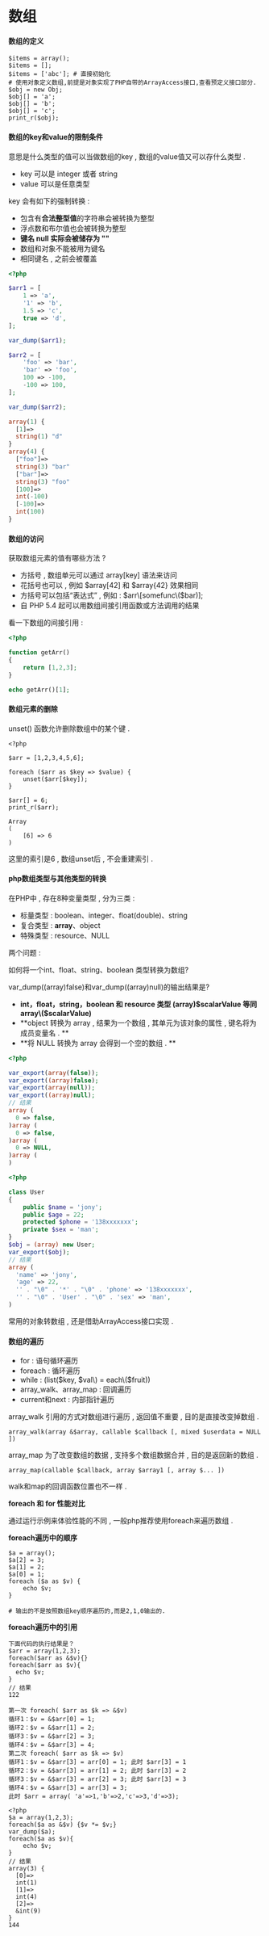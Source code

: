 # 数组

#### 数组的定义

```
$items = array();
$items = [];
$items = ['abc']; # 直接初始化
# 使用对象定义数组,前提是对象实现了PHP自带的ArrayAccess接口,查看预定义接口部分.
$obj = new Obj;
$obj[] = 'a';
$obj[] = 'b';
$obj[] = 'c';
print_r($obj);
```

#### 数组的key和value的限制条件

意思是什么类型的值可以当做数组的key , 数组的value值又可以存什么类型 .

* key 可以是 integer 或者 string
* value 可以是任意类型

key 会有如下的强制转换 :

* 包含有**合法整型值**的字符串会被转换为整型
* 浮点数和布尔值也会被转换为整型
* **键名 null 实际会被储存为 ""**
* 数组和对象不能被用为键名
* 相同键名 , 之前会被覆盖

```php
<?php

$arr1 = [
    1 => 'a',
    '1' => 'b',
    1.5 => 'c',
    true => 'd',
];

var_dump($arr1);

$arr2 = [
    'foo' => 'bar',
    'bar' => 'foo',
    100 => -100,
    -100 => 100,
];

var_dump($arr2);

array(1) {
  [1]=>
  string(1) "d"
}
array(4) {
  ["foo"]=>
  string(3) "bar"
  ["bar"]=>
  string(3) "foo"
  [100]=>
  int(-100)
  [-100]=>
  int(100)
}
```

#### 数组的访问

获取数组元素的值有哪些方法 ?

* 方括号 , 数组单元可以通过 array\[key\] 语法来访问
* 花括号也可以 , 例如 $array\[42\] 和 $array{42} 效果相同
* 方括号可以包括“表达式” , 例如 : $arr\[somefunc\($bar\)\];
* 自 PHP 5.4 起可以用数组间接引用函数或方法调用的结果

看一下数组的间接引用 :

```php
<?php

function getArr()
{
    return [1,2,3];
}

echo getArr()[1];
```

#### 数组元素的删除

unset\(\) 函数允许删除数组中的某个键 .

```
<?php

$arr = [1,2,3,4,5,6];

foreach ($arr as $key => $value) {
    unset($arr[$key]);
}

$arr[] = 6;
print_r($arr);

Array
(
    [6] => 6
)
```

这里的索引是6 , 数组unset后 , 不会重建索引 .

#### php数组类型与其他类型的转换

在PHP中 , 存在8种变量类型 , 分为三类 :

* 标量类型 :  boolean、integer、float\(double\)、string
* 复合类型 : **array**、object
* 特殊类型 : resource、NULL

两个问题 :

如何将一个int、float、string、boolean 类型转换为数组?

var\_dump\(\(array\)false\)和var\_dump\(\(array\)null\)的输出结果是?

* **int，float，string，boolean 和 resource 类型 \(array\)$scalarValue 等同 array\($scalarValue\)**
* **object 转换为 array , 结果为一个数组 , 其单元为该对象的属性 , 键名将为成员变量名 . **
* **将 NULL 转换为 array 会得到一个空的数组 . **

```php
<?php

var_export(array(false));
var_export((array)false);
var_export(array(null));
var_export((array)null);
// 结果
array (
  0 => false,
)array (
  0 => false,
)array (
  0 => NULL,
)array (
)
```

```php
<?php

class User
{
    public $name = 'jony';
    public $age = 22;
    protected $phone = '138xxxxxxx';
    private $sex = 'man';
}
$obj = (array) new User;
var_export($obj);
// 结果
array (
  'name' => 'jony',
  'age' => 22,
  '' . "\0" . '*' . "\0" . 'phone' => '138xxxxxxx',
  '' . "\0" . 'User' . "\0" . 'sex' => 'man',
)
```

常用的对象转数组 , 还是借助ArrayAccess接口实现 .

#### 数组的遍历

* for : 语句循环遍历 
* foreach : 循环遍历 
* while : \(list\($key, $val\) = each\($fruit\)\) 
* array\_walk、array\_map : 回调遍历
* current和next : 内部指针遍历

array\_walk 引用的方式对数组进行遍历 , 返回值不重要 , 目的是直接改变掉数组 .

```
array_walk(array &$array, callable $callback [, mixed $userdata = NULL ])
```

array\_map 为了改变数组的数据 , 支持多个数组数据合并 , 目的是返回新的数组 .

```
array_map(callable $callback, array $array1 [, array $... ])
```

walk和map的回调函数位置也不一样 .

**foreach 和 for 性能对比**

通过运行示例来体验性能的不同 , 一般php推荐使用foreach来遍历数组 .

**foreach遍历中的顺序**

```
$a = array();
$a[2] = 3;
$a[1] = 2;
$a[0] = 1;
foreach ($a as $v) {
    echo $v;
}

# 输出的不是按照数组key顺序遍历的,而是2,1,0输出的.
```

**foreach遍历中的引用**

```
下面代码的执行结果是？
$arr = array(1,2,3);
foreach($arr as &$v){}
foreach($arr as $v){
  echo $v;
}
// 结果
122
```

```
第一次 foreach( $arr as $k => &$v)
循环1：$v = &$arr[0] = 1;
循环2：$v = &$arr[1] = 2;
循环3：$v = &$arr[2] = 3;
循环4：$v = &$arr[3] = 4;
第二次 foreach( $arr as $k => $v)
循环1：$v = &$arr[3] = arr[0] = 1; 此时 $arr[3] = 1
循环2：$v = &$arr[3] = arr[1] = 2; 此时 $arr[3] = 2
循环3：$v = &$arr[3] = arr[2] = 3; 此时 $arr[3] = 3
循环4：$v = &$arr[3] = arr[3] = 3;
此时 $arr = array( 'a'=>1,'b'=>2,'c'=>3,'d'=>3);
```

```
<?php
$a = array(1,2,3);
foreach($a as &$v) {$v *= $v;}
var_dump($a);
foreach($a as $v){
	echo $v;
}
// 结果
array(3) {
  [0]=>
  int(1)
  [1]=>
  int(4)
  [2]=>
  &int(9)
}
144
```



